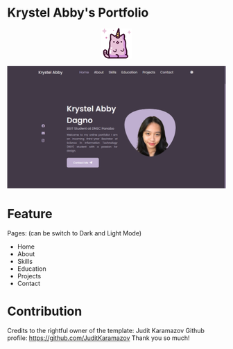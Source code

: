 # Krystel Abby's Portfolio

<p align="center">
  <a href="https://krystelabby.github.io/abbyportfolio/">
    <img src="/assets/favicon/android-chrome-192x192.png" width="70" alt="Portfolio's favicon.">
  </a>
</p>
<p align="center">
  <span style="font-size: larger;"></span>
</p>

![](./fontendport.PNG)

# Feature 
Pages: (can be switch to Dark and Light Mode)
- Home 
- About
- Skills
- Education
- Projects
- Contact

# Contribution
Credits to the rightful owner of the template: Judit Karamazov
Github profile: https://github.com/JuditKaramazov
Thank you so much!
